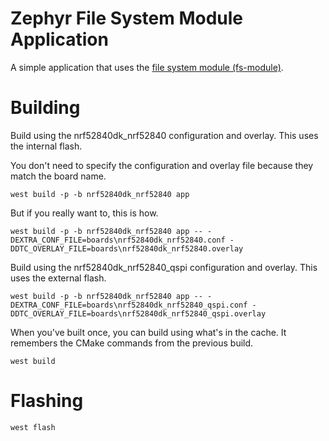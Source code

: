 # Zephyr File System Module Application

A simple application that uses the [file system module (fs-module)](https://github.com/borrelunde/zephyr-fs-module).

# Building

Build using the nrf52840dk_nrf52840 configuration and overlay. This uses the internal flash.

You don't need to specify the configuration and overlay file because they match the board name.

```
west build -p -b nrf52840dk_nrf52840 app
```

But if you really want to, this is how.

```
west build -p -b nrf52840dk_nrf52840 app -- -DEXTRA_CONF_FILE=boards\nrf52840dk_nrf52840.conf -DDTC_OVERLAY_FILE=boards\nrf52840dk_nrf52840.overlay
```

Build using the nrf52840dk_nrf52840_qspi configuration and overlay. This uses the external flash.

```
west build -p -b nrf52840dk_nrf52840 app -- -DEXTRA_CONF_FILE=boards\nrf52840dk_nrf52840_qspi.conf -DDTC_OVERLAY_FILE=boards\nrf52840dk_nrf52840_qspi.overlay
```

When you've built once, you can build using what's in the cache. It remembers the CMake commands from the previous build.

```
west build
```

# Flashing

```
west flash
```